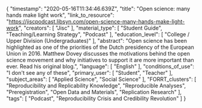 {
    "timestamp": "2020-05-16T11:34:46.639Z",
    "title": "Open science: many hands make light work",
    "link_to_resource": "https://jiscpodcast.libsyn.com/open-science-many-hands-make-light-work",
    "creators": [
        "Jisc"
    ],
    "material_type": [
        "Student Guide",
        "Teaching/Learning Strategy",
        "Podcast"
    ],
    "education_level": [
        "College / Upper Division (Undergraduates)"
    ],
    "abstract": "Open science has been highlighted as one of the priorities of the Dutch presidency of the European Union in 2016. Matthew Dovey discusses the motivations behind the open science movement and why initiatives to support it are more important than ever. Read his original blog.",
    "language": [
        "English"
    ],
    "conditions_of_use": "I don't see any of these",
    "primary_user": [
        "Student",
        "Teacher"
    ],
    "subject_areas": [
        "Applied Science",
        "Social Science"
    ],
    "FORRT_clusters": [
        "Reproducibility and Replicability Knowledge",
        "Reproducible Analyses",
        "Preregistration",
        "Open Data and Materials",
        "Replication Research"
    ],
    "tags": [
        "Podcast",
        "Reproducibility Crisis and Credibility Revolution"
    ]
}